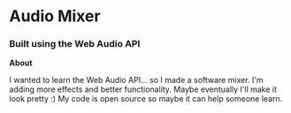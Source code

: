 # Audio Mixer
### Built using the Web Audio API

**About**

I wanted to learn the Web Audio API... so I made a software mixer.
I'm adding more effects and better functionality. Maybe eventually I'll make it look pretty :)
My code is open source so maybe it can help someone learn.
